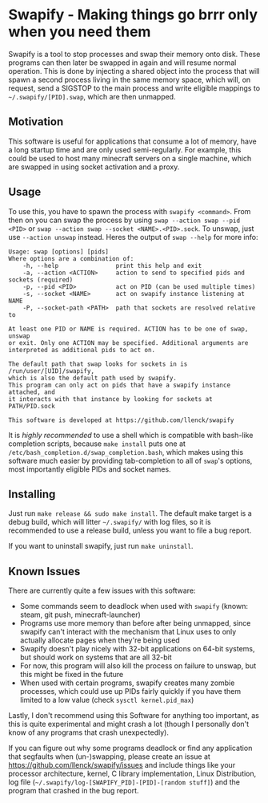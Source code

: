 Swapify - Making things go brrr only when you need them
=======================================================

Swapify is a tool to stop processes and swap their memory onto disk. These programs can then later be swapped in again and will resume normal operation. This is done by injecting a shared object into the process that will spawn a second process living in the same memory space, which will, on request, send a SIGSTOP to the main process and write eligible mappings to `~/.swapify/[PID].swap`, which are then unmapped.

Motivation
----------

This software is useful for applications that consume a lot of memory, have a long startup time and are only used semi-regularly. For example, this could be used to host many minecraft servers on a single machine, which are swapped in using socket activation and a proxy.

Usage
-----

To use this, you have to spawn the process with `swapify <command>`. From then on you can swap the process by using `swap --action swap --pid <PID>` or `swap --action swap --socket <NAME>.<PID>.sock`. To unswap, just use `--action unswap` instead. Heres the output of `swap --help` for more info:
```
Usage: swap [options] [pids]
Where options are a combination of:
    -h, --help                print this help and exit
    -a, --action <ACTION>     action to send to specified pids and sockets (required)
    -p, --pid <PID>           act on PID (can be used multiple times)
    -s, --socket <NAME>       act on swapify instance listening at NAME
    -P, --socket-path <PATH>  path that sockets are resolved relative to

At least one PID or NAME is required. ACTION has to be one of swap, unswap
or exit. Only one ACTION may be specified. Additional arguments are
interpreted as additional pids to act on.

The default path that swap looks for sockets in is /run/user/[UID]/swapify,
which is also the default path used by swapify.
This program can only act on pids that have a swapify instance attached, and
it interacts with that instance by looking for sockets at PATH/PID.sock

This software is developed at https://github.com/llenck/swapify
```

It is _highly recommended_ to use a shell which is compatible with bash-like completion scripts, because `make install` puts one at `/etc/bash_completion.d/swap_completion.bash`, which makes using this software much easier by providing tab-completion to all of `swap`'s options, most importantly eligible PIDs and socket names.

Installing
----------

Just run `make release && sudo make install`. The default make target is a debug build, which will litter `~/.swapify/` with log files, so it is recommended to use a release build, unless you want to file a bug report.

If you want to uninstall swapify, just run `make uninstall`.

Known Issues
------

There are currently quite a few issues with this software:
- Some commands seem to deadlock when used with `swapify` (known: steam, git push, minecraft-launcher)
- Programs use more memory than before after being unmapped, since swapify can't interact with the mechanism that Linux uses to only actually allocate pages when they're being used
- Swapify doesn't play nicely with 32-bit applications on 64-bit systems, but should work on systems that are all 32-bit
- For now, this program will also kill the process on failure to unswap, but this might be fixed in the future
- When used with certain programs, swapify creates many zombie processes, which could use up PIDs fairly quickly if you have them limited to a low value (check `sysctl kernel.pid_max`)

Lastly, I don't recommend using this Software for anything too important, as this is quite experimental and might crash a lot (though I personally don't know of any programs that crash unexpectedly). 

If you can figure out why some programs deadlock or find any application that segfaults when (un-)swapping, please create an issue at https://github.com/llenck/swapify/issues and include things like your processor architecture, kernel, C library implementation, Linux Distribution, log file (`~/.swapify/log-[SWAPIFY_PID]-[PID]-[random stuff]`) and the program that crashed in the bug report.
